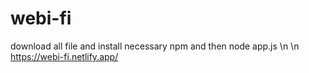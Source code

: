 # webi-fi
download all file and install necessary npm and then node app.js
\n <only front-end skeletal>
\n https://webi-fi.netlify.app/

